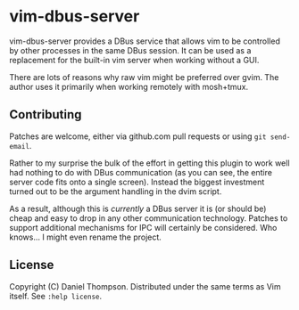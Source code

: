 vim-dbus-server
===============

vim-dbus-server provides a DBus service that allows vim to be controlled
by other processes in the same DBus session. It can be used as a
replacement for the built-in vim server when working without a GUI.

There are lots of reasons why raw vim might be preferred over gvim. The 
author uses it primarily when working remotely with mosh+tmux.

Contributing
------------

Patches are welcome, either via github.com pull requests or using
`git send-email`.

Rather to my surprise the bulk of the effort in getting this plugin to
work well had nothing to do with DBus communication (as you can see, the
entire server code fits onto a single screen). Instead the biggest
investment turned out to be the argument handling in the dvim script.

As a result, although this is *currently* a DBus server it is (or should
be) cheap and easy to drop in any other communication technology.
Patches to support additional mechanisms for IPC will certainly be
considered. Who knows... I might even rename the project.

License
-------

Copyright (C) Daniel Thompson.  Distributed under the same terms as Vim
itself. See `:help license`.
